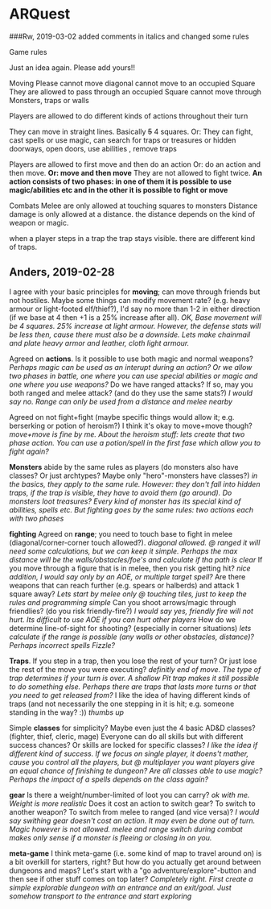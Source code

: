 # ARQuest


###Rw, 2019-03-02 added comments in italics and changed some rules

Game rules

Just an idea again. Please add yours!!

Moving
Please cannot move diagonal
cannot move to an occupied Square
They are allowed to pass through an occupied Square
cannot move through Monsters, traps or walls
 
Players are allowed to do different kinds of actions throughout their turn

They can move in straight lines. Basically ~~5~~ 4 squares.
Or:
They can fight, 
cast spells or use magic, 
can search for traps or treasures or hidden doorways,
open doors,
use abilities ,
remove traps

Players are allowed to first move and then do an action 
Or:
do an action and then move. 
**Or: move and then move**
They are not allowed to fight twice.
**An action consists of two phases: in one of them it is possible to use magic/abilities etc and in the  other it is possible to fight or move**

Combats
Melee  are only allowed at touching squares to monsters
Distance  damage is  only allowed at a distance. the distance depends on the kind of weapon or magic.

when a player steps in a trap  the trap  stays visible. there are  different kind of  traps. 


## Anders, 2019-02-28
I agree with your basic principles for **moving**; can move through friends but not hostiles.
Maybe some things can modify movement rate? (e.g. heavy armour or light-footed elf/thief?), I'd say no more than 1-2 in either direction (if we base at 4 then +1 is a 25% increase after all). 
*OK, Base movement will be 4 squares. 25% increase at light armour. However, the defense stats will be less then, cause there must also be a downside. Lets make chainmail and plate heavy armor and leather, cloth light armour.*

Agreed on **actions**.
Is it possible to use both magic and normal weapons?
*Perhaps magic can be used as an interupt during an action? Or we allow two phases in battle, one where you can use special abilities or magic and one where you use weapons?*
Do we have ranged attacks? If so, may you both ranged and melee attack? (and do they use the same stats?)
*I would say no. Range can only be used from a distance and melee nearby*

Agreed on not fight+fight (maybe specific things would allow it; e.g. berserking or potion of heroism?)
I think it's okay to move+move though?
*move+move is fine by me. About the heroism stuff: lets create that two phase action. You can use a potion/spell in the first fase which allow you to fight again?*


**Monsters** abide by the same rules as players (do monsters also have classes? Or just archtypes? Maybe only "hero"-monsters have classes?)
*in the basics, they apply to the same rule. However: they don't fall into hidden traps, if the trap is visible, they have to avoid them (go around). Do monsters loot treasures? Every kind of monster has its special kind of abilities, spells etc. But fighting goes by the same rules: two actions each with two phases*

**fighting**
Agreed on **range**; you need to touch base to fight in melee (diagonal/corner-corner touch allowed?).
*diagonal allowed. @ ranged it will need some calculations, but we can keep it simple. Perhaps the max distance will be the walls/obstacles/foe's and calculate if tha path is clear*
If you move through a figure that is in melee, then you risk getting hit?
*nice addition, I would say only by an AOE, or multiple target spell?*
Are there weapons that can reach further (e.g. spears or halberds) and attack 1 square away?
*Lets start by melee only @ touching tiles, just to keep the rules and programming simple*
Can you shoot arrows/magic through friendlies? (do you risk friendly-fire?)
*I would say yes, friendly fire will not hurt. Its difficult to use AOE if you can hurt other players*
How do we determine line-of-sight for shooting? (especially in corner situations)
*lets calculate if the range is possible (any walls or other obstacles, distance)? Perhaps incorrect spells Fizzle?*

**Traps**.
If you step in a trap, then you lose the rest of your turn? Or just lose the rest of the move you were executing?
*definitly end of move. The type of trap determines if your turn is over. A shallow Pit trap makes it still possible to do something else. Perhaps there are traps that lasts more turns or that you need to get released from?*
I like the idea of having different kinds of traps (and not necessarily the one stepping in it is hit; e.g. someone standing in the way? :))
*thumbs up*

Simple **classes** for simplicity? Maybe even just the 4 basic AD&D classes? (fighter, thief, cleric, mage)
Everyone can do all skills but with different success chances? Or skills are locked for specific classes?
*I like the idea if different kind of success.*
*If we focus on single player, it doens't mather, cause you control all the players, but @ multiplayer you want players give an equal chance of finishing te dungeon?*
*Are all classes able to use magic? Perhaps the impact of a spells depends on the class again?*

**gear**
Is there a weight/number-limited of loot you can carry?
*ok with me. Weight is more realistic*
Does it cost an action to switch gear? To switch to another weapon? To switch from melee to ranged (and vice versa)?
*I would say swithing gear doesn't cost an action. It may even be done out of turn. Magic however is not allowed. melee and range switch during combat makes only sense if a monster is fleeing or closing in on you.*

**meta-game**
I think meta-game (i.e. some kind of map to travel around on) is a bit overkill for starters, right?
But how do you actually get around between dungeons and maps? Let's start with a "go adventure/explore"-button and then see if other stuff comes on top later?
*Completely right. First create a simple explorable dungeon with an entrance and an exit/goal. Just somehow transport to the entrance and start exploring*